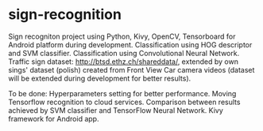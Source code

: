 # sign-recognition

Sign recogniton project using Python, Kivy, OpenCV, Tensorboard for Android platform during development.
Classification using HOG descriptor and SVM classifier.
Classification using Convolutional Neural Network.
Traffic sign dataset: http://btsd.ethz.ch/shareddata/, extended by own sings' dataset (polish) created from Front View Car camera videos (dataset will be extended during development for better results). 

To be done:
Hyperparameters setting for better performance.
Moving Tensorflow recognition to cloud services.
Comparison between results achieved by SVM classifier and TensorFlow Neural Network.
Kivy framework for Android app.
